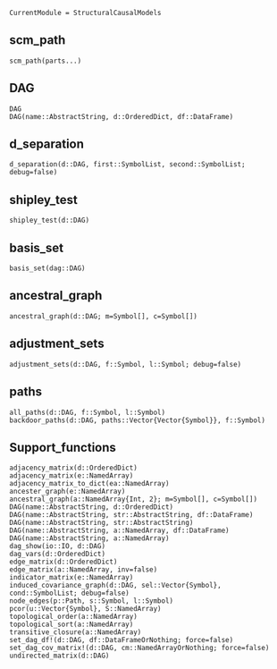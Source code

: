 ```@meta
CurrentModule = StructuralCausalModels
```

## scm_path
```@docs
scm_path(parts...)
```

## DAG
```@docs
DAG
DAG(name::AbstractString, d::OrderedDict, df::DataFrame)
```

## d_separation
```@docs
d_separation(d::DAG, first::SymbolList, second::SymbolList; debug=false)
```

## shipley_test
```@docs
shipley_test(d::DAG)
```

## basis_set
```@docs
basis_set(dag::DAG)
```

## ancestral_graph
```@docs
ancestral_graph(d::DAG; m=Symbol[], c=Symbol[])
```

## adjustment_sets
```@docs
adjustment_sets(d::DAG, f::Symbol, l::Symbol; debug=false)
```

## paths
```@docs
all_paths(d::DAG, f::Symbol, l::Symbol)
backdoor_paths(d::DAG, paths::Vector{Vector{Symbol}}, f::Symbol)
```

## Support_functions
```@docs
adjacency_matrix(d::OrderedDict)
adjacency_matrix(e::NamedArray)
adjacency_matrix_to_dict(ea::NamedArray)
ancester_graph(e::NamedArray)
ancestral_graph(a::NamedArray{Int, 2}; m=Symbol[], c=Symbol[])
DAG(name::AbstractString, d::OrderedDict)
DAG(name::AbstractString, str::AbstractString, df::DataFrame)
DAG(name::AbstractString, str::AbstractString)
DAG(name::AbstractString, a::NamedArray, df::DataFrame)
DAG(name::AbstractString, a::NamedArray)
dag_show(io::IO, d::DAG)
dag_vars(d::OrderedDict)
edge_matrix(d::OrderedDict)
edge_matrix(a::NamedArray, inv=false)
indicator_matrix(e::NamedArray)
induced_covariance_graph(d::DAG, sel::Vector{Symbol}, cond::SymbolList; debug=false)
node_edges(p::Path, s::Symbol, l::Symbol)
pcor(u::Vector{Symbol}, S::NamedArray)
topological_order(a::NamedArray)
topological_sort(a::NamedArray)
transitive_closure(a::NamedArray)
set_dag_df!(d::DAG, df::DataFrameOrNothing; force=false)
set_dag_cov_matrix!(d::DAG, cm::NamedArrayOrNothing; force=false)
undirected_matrix(d::DAG)
```